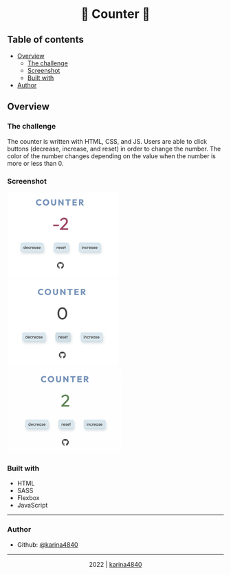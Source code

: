# <div align="center">🔢 Counter 🔢</div>

## Table of contents

- [Overview](#overview)
  - [The challenge](#the-challenge)
  - [Screenshot](#screenshot)
  - [Built with](#built-with)
- [Author](#author)

## Overview
### The challenge

The counter is written with HTML, CSS, and JS. Users are able to click buttons (decrease, increase, and reset) in order to change the number. The color of the number changes depending on the value when the number is more or less than 0. 
                                                          
### Screenshot

<img src="https://github.com/karina4840/java-mini-apps/blob/main/Counter/screen%201.png?raw=true" height=200> <img src="https://github.com/karina4840/java-mini-apps/blob/main/Counter/screen%202.png?raw=true" height=200> <img src="https://github.com/karina4840/java-mini-apps/blob/main/Counter/screen%203.png?raw=true" height=200>

### Built with
- HTML																																															
- SASS
- Flexbox
- JavaScript

***

###  Author
- Github: [@karina4840](https://github.com/karina4840)
---

<div align="center">
    2022 | <a href="https://github.com/karina4840"> karina4840 </a>
</div>
